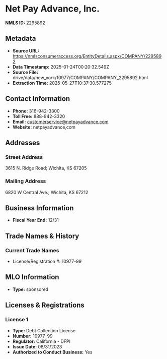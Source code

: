 # Net Pay Advance, Inc.

**NMLS ID:** 2295892

## Metadata
- **Source URL:** https://nmlsconsumeraccess.org/EntityDetails.aspx/COMPANY/2295892
- **Data Timestamp:** 2025-01-24T00:20:32.549Z
- **Source File:** drive/data/new_york/10977/COMPANY/COMPANY_2295892.html
- **Extraction Time:** 2025-05-27T10:37:30.577275

## Contact Information
- **Phone:** 316-942-3300
- **Toll Free:** 888-942-3320
- **Email:** customerservice@netpayadvance.com
- **Website:** netpayadvance,com

## Addresses
### Street Address
3615 N. Ridge Road; Wichita, KS 67205

### Mailing Address
6820 W Central Ave.; Wichita, KS 67212

## Business Information
- **Fiscal Year End:** 12/31

## Trade Names & History
### Current Trade Names
- License/Registration #: 10977-99

## MLO Information
- **Type:** sponsored

## Licenses & Registrations

### License 1
- **Type:** Debt Collection License
- **Number:** 10977-99
- **Regulator:** California - DFPI
- **Issue Date:** 08/31/2023
- **Authorized to Conduct Business:** Yes
